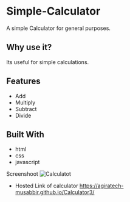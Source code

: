 # Simple-Calculator

A simple Calculator for general purposes.

## Why use it?

Its useful for simple calculations.

## Features

* Add
* Multiply
* Subtract
* Divide

## Built With

* html
* css
* javascript

  
Screenshoot
![Calculatot](Screenshoot.png)

* Hosted Link of calculator 
https://agiratech-musabbir.github.io/Calculator3/

